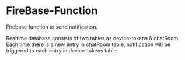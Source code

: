 # FireBase-Function

Firebase function to send notification.

Realtime database consists of two tables as device-tokens & chatRoom. 
Each time there is a new entry in chatRoom table, notification will be triggered to each entry in device-tokens table.
